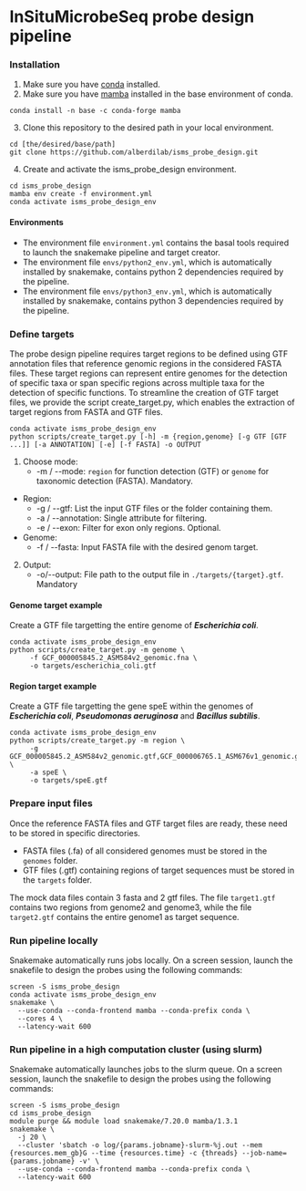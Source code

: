 # InSituMicrobeSeq probe design pipeline

### Installation

1. Make sure you have [conda](https://docs.anaconda.com/miniconda) installed.
2. Make sure you have [mamba](https://github.com/mamba-org/mamba) installed in the base environment of conda.
```
conda install -n base -c conda-forge mamba
```
3. Clone this repository to the desired path in your local environment.
```
cd [the/desired/base/path]
git clone https://github.com/alberdilab/isms_probe_design.git
```
4. Create and activate the isms_probe_design environment.
```
cd isms_probe_design
mamba env create -f environment.yml
conda activate isms_probe_design_env
```

#### Environments

- The environment file `environment.yml` contains the basal tools required to launch the snakemake pipeline and target creator.
- The environment file `envs/python2_env.yml`, which is automatically installed by snakemake, contains python 2 dependencies required by the pipeline.
- The environment file `envs/python3_env.yml`, which is automatically installed by snakemake, contains python 3 dependencies required by the pipeline.

### Define targets

The probe design pipeline requires target regions to be defined using GTF annotation files that reference genomic regions in the considered FASTA files. These target regions can represent entire genomes for the detection of specific taxa or span specific regions across multiple taxa for the detection of specific functions. To streamline the creation of GTF target files, we provide the script create_target.py, which enables the extraction of target regions from FASTA and GTF files.

```
conda activate isms_probe_design_env
python scripts/create_target.py [-h] -m {region,genome} [-g GTF [GTF ...]] [-a ANNOTATION] [-e] [-f FASTA] -o OUTPUT
```
1. Choose mode:
     - -m / --mode: `region` for function detection (GTF) or `genome` for taxonomic detection (FASTA). Mandatory.
  + Region:
     - -g / --gtf: List the input GTF files or the folder containing them.
     - -a / --annotation: Single attribute for filtering.
     - -e / --exon: Filter for exon only regions. Optional.
  + Genome:
     - -f / --fasta: Input FASTA file with the desired genom target.
2. Output:
     - -o/--output: File path to the output file in `./targets/{target}.gtf`. Mandatory
   
#### Genome target example
Create a GTF file targetting the entire genome of ***Escherichia coli***.
```
conda activate isms_probe_design_env
python scripts/create_target.py -m genome \
     -f GCF_000005845.2_ASM584v2_genomic.fna \
     -o targets/escherichia_coli.gtf
```

#### Region target example
Create a GTF file targetting the gene speE within the genomes of ***Escherichia coli***, ***Pseudomonas aeruginosa*** and ***Bacillus subtilis***.
```
conda activate isms_probe_design_env
python scripts/create_target.py -m region \
     -g GCF_000005845.2_ASM584v2_genomic.gtf,GCF_000006765.1_ASM676v1_genomic.gtf,GCF_000009045.1_ASM904v1_genomic.gtf \
     -a speE \
     -o targets/speE.gtf
```

### Prepare input files
Once the reference FASTA files and GTF target files are ready, these need to be stored in specific directories.

- FASTA files (.fa) of all considered genomes must be stored in the `genomes` folder. 
- GTF files (.gtf) containing regions of target sequences must be stored in the `targets` folder.

The mock data files contain 3 fasta and 2 gtf files. The file `target1.gtf` contains two regions from genome2 and genome3, while the file `target2.gtf` contains the entire genome1 as target sequence.

### Run pipeline locally
Snakemake automatically runs jobs locally. On a screen session, launch the snakefile to design the probes using the following commands:
```
screen -S isms_probe_design
conda activate isms_probe_design_env
snakemake \
  --use-conda --conda-frontend mamba --conda-prefix conda \
  --cores 4 \
  --latency-wait 600
```

### Run pipeline in a high computation cluster (using slurm)
Snakemake automatically launches jobs to the slurm queue. On a screen session, launch the snakefile to design the probes using the following commands:
```
screen -S isms_probe_design
cd isms_probe_design
module purge && module load snakemake/7.20.0 mamba/1.3.1
snakemake \
  -j 20 \
  --cluster 'sbatch -o log/{params.jobname}-slurm-%j.out --mem {resources.mem_gb}G --time {resources.time} -c {threads} --job-name={params.jobname} -v' \
  --use-conda --conda-frontend mamba --conda-prefix conda \
  --latency-wait 600
```
